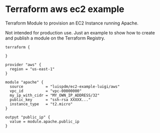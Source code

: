 # Terraform aws ec2 example
Terraform Module to provision an EC2 Instance running Apache.

Not intended for production use. Just an example to show how to create and publish a module on the Terraform Registry.

```hcl
terraform {

}

provider "aws" {
  region = "us-east-1"
}

module "apache" {
  source          = "luispdm/ec2-example-luigi/aws"
  vpc_id          = "vpc-00000000"
  my_ip_with_cidr = "MY_OWN_IP_ADDRESS/32"
  public_key      = "ssh-rsa XXXXX..."
  instance_type   = "t2.micro"
}

output "public_ip" {
  value = module.apache.public_ip
}
```